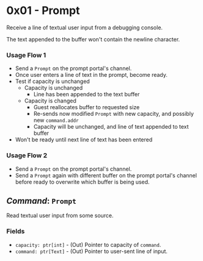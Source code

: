 # 0x01 - Prompt 

Receive a line of textual user input from a debugging console.

The text appended to the buffer won't contain the newline character.

### Usage Flow 1
 - Send a `Prompt` on the prompt portal's channel.
 - Once user enters a line of text in the prompt, become ready.
 - Test if capacity is unchanged
   - Capacity is unchanged
     - Line has been appended to the text buffer
   - Capacity is changed
     - Guest reallocates buffer to requested size
     - Re-sends now modified `Prompt` with new capacity, and possibly new
       `command.addr`
     - Capacity will be unchanged, and line of text appended to text buffer
 - Won't be ready until next line of text has been entered

### Usage Flow 2
 - Send a `Prompt` on the prompt portal's channel.
 - Send a `Prompt` again with different buffer on the prompt portal's channel
   before ready to overwrite which buffer is being used.

## *Command*: `Prompt`

Read textual user input from some source.

### Fields

 - `capacity: ptr[int]` - (Out) Pointer to capacity of `command`.
 - `command: ptr[Text]` - (Out) Pointer to user-sent line of input.

